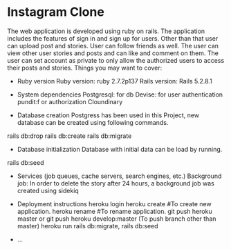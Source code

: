 # Instagram Clone

The web application is developed using ruby on rails. The application includes the features of sign in and sign up for users. Other than that user can upload post and stories. User can follow friends as well. The user can view other user stories and posts and can like and comment on them. The user can set account as private to only allow the authorized users to access their posts and stories.
Things you may want to cover:

- Ruby version
  Ruby version: ruby 2.7.2p137
  Rails version: Rails 5.2.8.1

- System dependencies
  Postgresql: for db
  Devise: for user authentication
  pundit:f or authorization
  Cloundinary

- Database creation
  Postgress has been used in this Project, new database can be created using following commands.

rails db:drop
rails db:create
rails db:migrate

- Database initialization
  Database with initial data can be load by running.

rails db:seed

- Services (job queues, cache servers, search engines, etc.)
  Background job: In order to delete the story after 24 hours, a background job was created using sidekiq

- Deployment instructions
  heroku login
  heroku create #To create new application.
  heroku rename #To rename application.
  git push heroku master or git push heroku develop:master (To push branch other than master)
  heroku run rails db:migrate, rails db:seed
- ...
